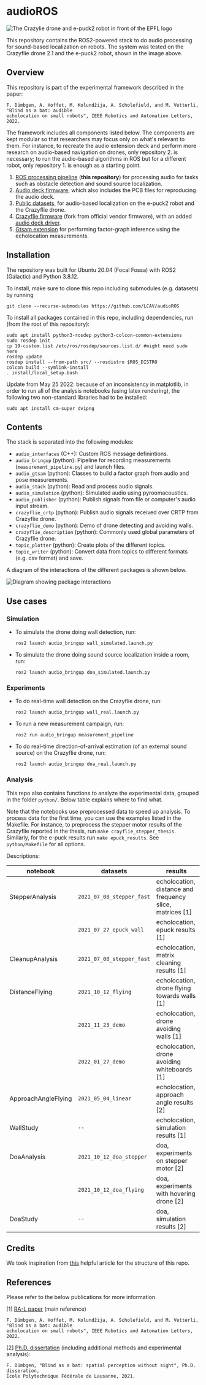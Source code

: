 # audioROS

![The Crazylie drone and e-puck2 robot in front of the EPFL logo](doc/epuck-drone.png)

This repository contains the ROS2-powered stack to do audio processing for sound-based localization on robots. The system was tested on the Crazyflie drone 2.1 and the e-puck2 robot, shown in the image above.

## Overview

This repository is part of the experimental framework described in the paper:
```
F. Dümbgen, A. Hoffet, M. Kolundžija, A. Scholefield, and M. Vetterli, "Blind as a bat: audible 
echolocation on small robots", IEEE Robotics and Automation Letters, 2022.
```

The framework includes all components listed below. The components are kept modular so that researchers may focus only on what's relevant to them. For instance, to recreate the audio extension deck and perform more research on audio-based navigation on drones, only repository 2. is necessary; to run the audio-based algorithms in ROS but for a different robot, only repository 1. is enough as a starting point.      

1. [ROS processing pipeline](https://github.com/LCAV/audioROS) (**this repository**) for processing audio for tasks such as obstacle detection and sound source localization. 
2. [Audio deck firmware](https://github.com/LCAV/crazyflie-audio), which also includes the PCB files for reproducing the audio deck. 
3. [Public datasets](https://github.com/LCAV/audio-localization-dataset), for audio-based localization on the e-puck2 robot and the Crazyflie drone. 
4. [Crazyflie firmware](https://github.com/LCAV/crazyflie-firmware) (fork from official vendor firmware), with an added [audio deck driver](https://github.com/LCAV/crazyflie-firmware/blob/master/src/deck/drivers/src/audio_deck.c).
5. [Gtsam extension](https://github.com/duembgen/gtsam) for performing factor-graph inference using the echolocation measurements. 

## Installation

The repository was built for Ubuntu 20.04 (Focal Fossa) with ROS2 (Galactic) and Python 3.8.12. 

To install, make sure to clone this repo including submodules (e.g. datasets) by running
```
git clone --recurse-submodules https://github.com/LCAV/audioROS
```

To install all packages contained in this repo, including dependencies, run (from the root of this repository):
```
sudo apt install python3-rosdep python3-colcon-common-extensions
sudo rosdep init
cp 19-custom.list /etc/ros/rosdep/sources.list.d/ #might need sudo here
rosdep update 
rosdep install --from-path src/ --rosdistro $ROS_DISTRO
colcon build --symlink-install
. install/local_setup.bash
```

Update from May 25 2022: because of an inconsistency in matplotlib, in order to run all of the 
analysis notebooks (using latex rendering), the following two
non-standard libraries had to be installed:
```
sudo apt install cm-super dvipng
```

## Contents

The stack is separated into the following modules:

- `audio_interfaces` (C++): Custom ROS message definintions.
- `audio_bringup` (python): Pipeline for recording measurements (`measurement_pipeline.py`) and launch files.
- `audio_gtsam` (python): Classes to build a factor graph from audio and pose measurements.
- `audio_stack` (python): Read and process audio signals.
- `audio_simulation` (python): Simulated audio using pyroomacoustics.
- `audio_publisher` (python): Publish signals from file or computer's audio input stream.
- `crazyflie_crtp` (python): Publish audio signals received over CRTP from Crazyflie drone.
- `crazyflie_demo` (python): Demo of drone detecting and avoiding walls.
- `crazyflie_description` (python): Commonly used global parameters of Crazyflie drone.
- `topic_plotter` (python): Create plots of the different topics.
- `topic_writer` (python): Convert data from topics to different formats (e.g. csv format) and save.


A diagram of the interactions of the different packages is shown below.

![Diagram showing package interactions](https://app.lucidchart.com/publicSegments/view/8da32e75-dd1a-45f2-a5a3-6a195968585d/image.png)

## Use cases

### Simulation

- To simulate the drone doing wall detection, run:
  ```
  ros2 launch audio_bringup wall_simulated.launch.py
  ```
- To simulate the drone doing sound source localization inside a room, run:
  ```
  ros2 launch audio_bringup doa_simulated.launch.py
  ```
  
### Experiments

- To do real-time wall detection on the Crazyflie drone, run:
  ```
  ros2 launch audio_bringup wall_real.launch.py
  ```
- To run a new measurement campaign, run:
  ```
  ros2 run audio_bringup measurement_pipeline
  ```
- To do real-time direction-of-arrival estimation (of an external sound source) on the Crazyflie drone, run:
  ```
  ros2 launch audio_bringup doa_real.launch.py
  ```

### Analysis

This repo also contains functions to analyze the experimental data, grouped in the folder `python/`. Below table explains where to find what.

Note that the notebooks use preprocessed data to speed up analysis. To process data for the first time, you can use the examples listed in the Makefile. For instance, to preprocess the stepper motor results of the Crazyflie reported in the thesis, run
`make crayflie_stepper_thesis`. Similarly, for the e-puck results run `make epuck_results`. See `python/Makefile` for all options.

Descriptions:

| notebook            | datasets                 | results                                                  |
|---------------------|--------------------------|----------------------------------------------------------|
|  StepperAnalysis    | `2021_07_08_stepper_fast`|   echolocation, distance and frequency slice, matrices [1]  |
|                     | `2021_07_27_epuck_wall  `|   echolocation, epuck results [1]                           |                                                                                                                                                                                                 
|  CleanupAnalysis    | `2021_07_08_stepper_fast`|   echolocation, matrix cleaning results [1]                 |
|  DistanceFlying     | `2021_10_12_flying      `|   echolocation, drone flying towards walls [1]              |
|                     | `2021_11_23_demo        `|   echolocation, drone avoiding walls [1]                    |
|                     | `2022_01_27_demo        `|   echolocation, drone avoiding whiteboards [1]              |
|  ApproachAngleFlying| `2021_05_04_linear      `|   echolocation, approach angle results [2]                  |
|  WallStudy          | `--                     `|   echolocation, simulation results [1]                      |
|  DoaAnalysis        | `2021_10_12_doa_stepper `|   doa, experiments on stepper motor [2]                     |
|                     | `2021_10_12_doa_flying  `|   doa, experiments with hovering drone [2]                  |
|  DoaStudy           | `--                     `|   doa, simulation results [2]                               |


## Credits

We took inspiration from [this](https://roboticsbackend.com/package-organization-for-a-ros-stack-best-practices/) helpful article for the structure of this repo.

## References

Please refer to the below publications for more information. 

[1] [RA-L paper](https://doi.org/10.1109/LRA.2022.3194669) (main reference)
```
F. Dümbgen, A. Hoffet, M. Kolundžija, A. Scholefield, and M. Vetterli, "Blind as a bat: audible 
echolocation on small robots", IEEE Robotics and Automation Letters, 2022. 
```

[2] [Ph.D. dissertation](https://infoscience.epfl.ch/record/290057) (including additional methods and experimental analysis):  
```
F. Dümbgen, "Blind as a bat: spatial perception without sight", Ph.D. disseration, 
École Polytechnique Fédérale de Lausanne, 2021.
```
